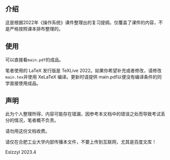 ## 介绍

这是根据2022年《操作系统》课件整理出的复习提纲。仅覆盖了课件的内容，不是严格按照课本排布整理的。

## 使用

可以直接看`main.pdf`的成品。

笔者使用的 LaTeX 发行版是 TeXLive 2022。如果你希望补充或者修改，请修改`main.tex`并使用 XeLaTeX 编译。更新时请提供 main.pdf以便没有编译条件的同学直接使用成品。

## 声明

此为个人整理所得，内容可能存在错漏，因参考本文档中的错误之处而导致考试丢分的情况，笔者概不负责。

请勿用这份文档收费。

请仅在合肥工业大学内部传播本文件，不要上传到互联网，尤其是百度文库！

Eslzzyl 2023.4
